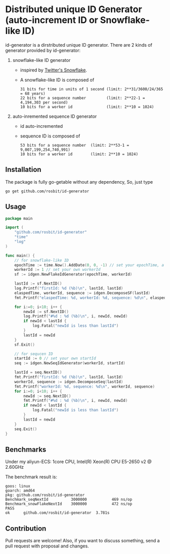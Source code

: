 # Distributed unique ID Generator (auto-increment ID or Snowflake-like ID)

id-generator is a dirstributed unique ID generator. There are 2 kinds of generator
provided by id-generator:

 1. snowflake-like ID generator
    - inspired by [Twitter's Snowflake](https://blog.twitter.com/2010/announcing-snowflake).
    - A snowflake-like ID is composed of

        ```
        31 bits for time in units of 1 second (limit: 2**31/3600/24/365 = 68 years)
        22 bits for a sequence number         (limit: 2**22-1 = 4,194,303 per second)
        10 bits for a worker id               (limit: 2**10 = 1024)
        ```

 1. auto-inremented sequence ID generator
    - id auto-incremented
    - sequence ID is composed of

        ```
        53 bits for a sequence number  (limit: 2**53-1 = 9,007,199,254,740,991)
        10 bits for a worker id        (limit: 2**10 = 1024)
        ```

## Installation

The package is fully go-getable without any dependency, So, just type

   `go get github.com/rosbit/id-generator`

## Usage

```go
package main

import (
	"github.com/rosbit/id-generator"
	"time"
	"log"
)

func main() {
	// for snowflake-like ID
	epochTime := time.Now().AddDate(0, 0, -1) // set your epochTime, a history time
	workerId := 1 // set your own workerId
	sf := idgen.NewFlakeIdGenerator(epochTime, workerId)

	lastId := sf.NextID()
	log.Printf("firstId: %d (%b)\n", lastId, lastId)
	elaspedTime, workerId, sequence := idgen.DecomposeSF(lastId)
	fmt.Printf("elaspedTime: %d, workerId: %d, sequence: %d\n", elaspedTime, workerId, sequence)

	for i:=0; i<10; i++ {
		newId := sf.NextID()
		log.Printf("#%d : %d (%b)\n", i, newId, newId)
		if newId < lastId {
			log.Fatal("newId is less than lastId")
		}
		lastId = newId
	}
	sf.Exit()

	// for sequcen ID
	startId := 0 // set your own startId
	seq := idgen.NewSeqIdGenerator(workerId, startId)

	lastId = seq.NextID()
	fmt.Printf("firstId: %d (%b)\n", lastId, lastId)
	workerId, sequence := idgen.DecomposeSeq(lastId)
	fmt.Printf("workerId: %d, sequence: %d\n", workerId, sequence)
	for i:=0; i<10; i++ {
		newId := seq.NextID()
		fmt.Printf("#%d : %d (%b)\n", i, newId, newId)
		if newId < lastId {
			log.Fatal("newId is less than lastId")
		}
		lastId = newId
	}
	seq.Exit()
}
```

## Benchmarks

Under my aliyun-ECS: 1core CPU, Intel(R) Xeon(R) CPU E5-2650 v2 @ 2.60GHz

The benchmark result is:

```
goos: linux
goarch: amd64
pkg: github.com/rosbit/id-generator
Benchmark_seqNextId       	 3000000	       469 ns/op
Benchmark_snowFlakeNextId 	 3000000	       472 ns/op
PASS
ok  	github.com/rosbit/id-generator	3.781s
```

## Contribution

Pull requests are welcome! Also, if you want to discuss something,
send a pull request with proposal and changes.
